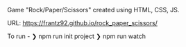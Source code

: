 Game "Rock/Paper/Scissors" created using HTML, CSS, JS. 

URL: https://frantz92.github.io/rock_paper_scissors/

To run - 
  ❯ npm run init project
  ❯ npm run watch

